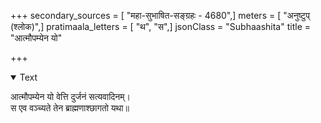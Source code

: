 +++
secondary_sources = [ "महा-सुभाषित-सङ्ग्रहः - 4680",]
meters = [ "अनुष्टुप् (श्लोक)",]
pratimaala_letters = [ "थ", "स",]
jsonClass = "Subhaashita"
title = "आत्मौपम्येन यो"

+++

<details open><summary>Text</summary>

आत्मौपम्येन यो वेत्ति दुर्जनं सत्यवादिनम्।  
स एव वञ्च्यते तेन ब्राह्मणाश्छागतो यथा॥
</details>
